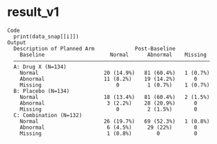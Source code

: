 # result_v1

    Code
      print(data_snap[[i]])
    Output
      Description of Planned Arm             Post-Baseline           
        Baseline                     Normal      Abnormal    Missing 
      ———————————————————————————————————————————————————————————————
      A: Drug X (N=134)                                              
        Normal                     20 (14.9%)   81 (60.4%)   1 (0.7%)
        Abnormal                   11 (8.2%)    19 (14.2%)      0    
        Missing                        0         1 (0.7%)    1 (0.7%)
      B: Placebo (N=134)                                             
        Normal                     18 (13.4%)   81 (60.4%)   2 (1.5%)
        Abnormal                    3 (2.2%)    28 (20.9%)      0    
        Missing                        0         2 (1.5%)       0    
      C: Combination (N=132)                                         
        Normal                     26 (19.7%)   69 (52.3%)   1 (0.8%)
        Abnormal                    6 (4.5%)     29 (22%)       0    
        Missing                     1 (0.8%)        0           0    


